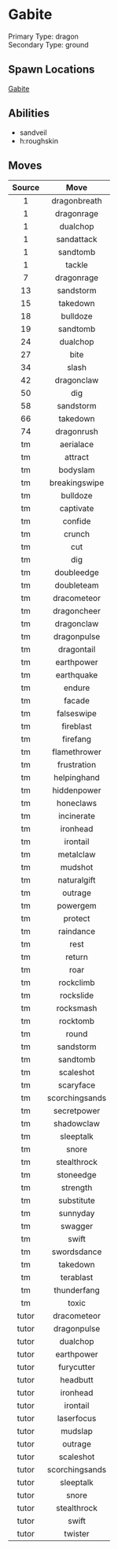 # Gabite  
Primary Type: dragon  
Secondary Type: ground  
  
## Spawn Locations  
[Gabite](/data/spawn_presets/gabite.md)  
  
## Abilities  
  * sandveil
  * h:roughskin
  
  
## Moves  
  
| Source | Move |  
|:---:|:---:|  
| 1 | dragonbreath |  
| 1 | dragonrage |  
| 1 | dualchop |  
| 1 | sandattack |  
| 1 | sandtomb |  
| 1 | tackle |  
| 7 | dragonrage |  
| 13 | sandstorm |  
| 15 | takedown |  
| 18 | bulldoze |  
| 19 | sandtomb |  
| 24 | dualchop |  
| 27 | bite |  
| 34 | slash |  
| 42 | dragonclaw |  
| 50 | dig |  
| 58 | sandstorm |  
| 66 | takedown |  
| 74 | dragonrush |  
| tm | aerialace |  
| tm | attract |  
| tm | bodyslam |  
| tm | breakingswipe |  
| tm | bulldoze |  
| tm | captivate |  
| tm | confide |  
| tm | crunch |  
| tm | cut |  
| tm | dig |  
| tm | doubleedge |  
| tm | doubleteam |  
| tm | dracometeor |  
| tm | dragoncheer |  
| tm | dragonclaw |  
| tm | dragonpulse |  
| tm | dragontail |  
| tm | earthpower |  
| tm | earthquake |  
| tm | endure |  
| tm | facade |  
| tm | falseswipe |  
| tm | fireblast |  
| tm | firefang |  
| tm | flamethrower |  
| tm | frustration |  
| tm | helpinghand |  
| tm | hiddenpower |  
| tm | honeclaws |  
| tm | incinerate |  
| tm | ironhead |  
| tm | irontail |  
| tm | metalclaw |  
| tm | mudshot |  
| tm | naturalgift |  
| tm | outrage |  
| tm | powergem |  
| tm | protect |  
| tm | raindance |  
| tm | rest |  
| tm | return |  
| tm | roar |  
| tm | rockclimb |  
| tm | rockslide |  
| tm | rocksmash |  
| tm | rocktomb |  
| tm | round |  
| tm | sandstorm |  
| tm | sandtomb |  
| tm | scaleshot |  
| tm | scaryface |  
| tm | scorchingsands |  
| tm | secretpower |  
| tm | shadowclaw |  
| tm | sleeptalk |  
| tm | snore |  
| tm | stealthrock |  
| tm | stoneedge |  
| tm | strength |  
| tm | substitute |  
| tm | sunnyday |  
| tm | swagger |  
| tm | swift |  
| tm | swordsdance |  
| tm | takedown |  
| tm | terablast |  
| tm | thunderfang |  
| tm | toxic |  
| tutor | dracometeor |  
| tutor | dragonpulse |  
| tutor | dualchop |  
| tutor | earthpower |  
| tutor | furycutter |  
| tutor | headbutt |  
| tutor | ironhead |  
| tutor | irontail |  
| tutor | laserfocus |  
| tutor | mudslap |  
| tutor | outrage |  
| tutor | scaleshot |  
| tutor | scorchingsands |  
| tutor | sleeptalk |  
| tutor | snore |  
| tutor | stealthrock |  
| tutor | swift |  
| tutor | twister |  
  
